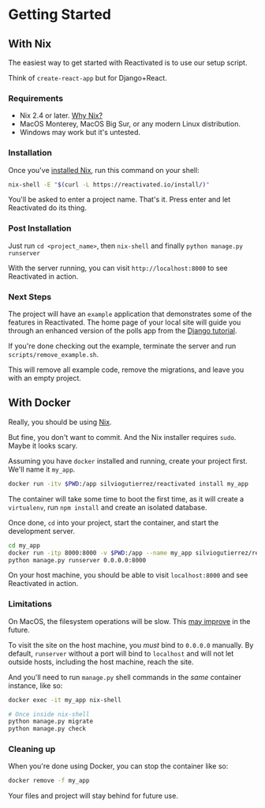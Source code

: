 # Getting Started

## With Nix

The easiest way to get started with Reactivated is to use our setup script.

Think of `create-react-app` but for Django+React.

### Requirements

-   Nix 2.4 or later. [Why Nix?](/documentation/why-nix/)
-   MacOS Monterey, MacOS Big Sur, or any modern Linux distribution.
-   Windows may work but it's untested.

### Installation

Once you've [installed Nix](https://nixos.org/download.html), run this command on your
shell:

```bash
nix-shell -E "$(curl -L https://reactivated.io/install/)"
```

You'll be asked to enter a project name. That's it. Press enter and let Reactivated do
its thing.

### Post Installation

Just run `cd <project_name>`, then `nix-shell` and finally `python manage.py runserver`

With the server running, you can visit `http://localhost:8000` to see Reactivated in
action.

### Next Steps

The project will have an `example` application that demonstrates some of the features in
Reactivated. The home page of your local site will guide you through an enhanced version
of the polls app from the
[Django tutorial](https://docs.djangoproject.com/en/dev/intro/tutorial01/).

If you're done checking out the example, terminate the server and run
`scripts/remove_example.sh`.

This will remove all example code, remove the migrations, and leave you with an empty
project.

## With Docker

Really, you should be using [Nix](/documentation/why-nix/).

But fine, you don't want to commit. And the Nix installer requires `sudo`. Maybe it
looks scary.

Assuming you have `docker` installed and running, create your project first. We'll name
it `my_app`.

```bash
docker run -itv $PWD:/app silviogutierrez/reactivated install my_app
```

The container will take some time to boot the first time, as it will create a
`virtualenv`, run `npm install` and create an isolated database.

Once done, `cd` into your project, start the container, and start the development
server.

```bash
cd my_app
docker run -itp 8000:8000 -v $PWD:/app --name my_app silviogutierrez/reactivated nix-shell
python manage.py runserver 0.0.0.0:8000
```

On your host machine, you should be able to visit `localhost:8000` and see Reactivated
in action.

### Limitations

On MacOS, the filesystem operations will be slow. This
[may improve](https://www.docker.com/blog/speed-boost-achievement-unlocked-on-docker-desktop-4-6-for-mac/)
in the future.

To visit the site on the host machine, you _must_ bind to `0.0.0.0` manually. By
default, `runserver` without a port will bind to `localhost` and will not let outside
hosts, including the host machine, reach the site.

And you'll need to run `manage.py` shell commands in the _same_ container instance, like
so:

```bash
docker exec -it my_app nix-shell

# Once inside nix-shell
python manage.py migrate
python manage.py check
```

### Cleaning up

When you're done using Docker, you can stop the container like so:

```bash
docker remove -f my_app
```

Your files and project will stay behind for future use.
